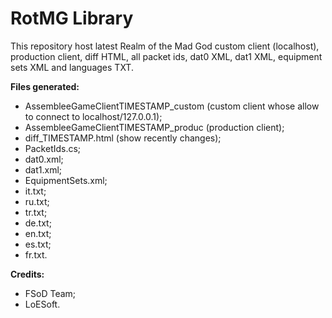 # RotMG Library
This repository host latest Realm of the Mad God custom client (localhost), production client, diff HTML, all packet ids, dat0 XML, dat1 XML, equipment sets XML and languages TXT.

**Files generated:**
- AssembleeGameClientTIMESTAMP_custom (custom client whose allow to connect to localhost/127.0.0.1);
- AssembleeGameClientTIMESTAMP_produc (production client);
- diff_TIMESTAMP.html (show recently changes);
- PacketIds.cs;
- dat0.xml;
- dat1.xml;
- EquipmentSets.xml;
- it.txt;
- ru.txt;
- tr.txt;
- de.txt;
- en.txt;
- es.txt;
- fr.txt.

**Credits:**
- FSoD Team;
- LoESoft.

